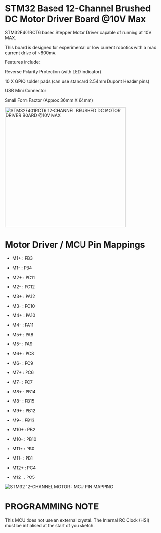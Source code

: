 # STM32 Based 12-Channel Brushed DC Motor Driver Board @10V Max

STM32F401RCT6 based Stepper Motor Driver capable of running at 10V MAX.

This board is designed for experimental or low current robotics with a max current drive of ~800mA.

Features include:

Reverse Polarity Protection (with LED indicator)

10 X GPIO solder pads (can use standard 2.54mm Dupont Header pins)

USB Mini Connector

Small Form Factor (Approx 36mm X 64mm)

<img width="392" alt="STM32F401RCT6 12-CHANNEL BRUSHED DC MOTOR DRIVER BOARD @10V MAX" src="https://github.com/gxdeange/STM32-12-Channel-Brushed-DC-Motor-Driver-10V-Max/assets/57690555/1fad41d9-36f8-4809-ae4a-735f471248e5">

# Motor Driver / MCU Pin Mappings

* M1+ : PB3         
* M1- : PB4         

* M2+ : PC11        
* M2- : PC12        

* M3+ : PA12        
* M3- : PC10        

* M4+ : PA10        
* M4- : PA11        

* M5+ : PA8         
* M5- : PA9         

* M6+ : PC8         
* M6- : PC9         

* M7+ : PC6
* M7- : PC7

* M8+ : PB14
* M8- : PB15

* M9+ : PB12
* M9- : PB13

* M10+ : PB2
* M10- : PB10

* M11+ : PB0
* M11- : PB1

* M12+ : PC4
* M12- : PC5

![STM32 12-CHANNEL MOTOR : MCU PIN MAPPING](https://github.com/gxdeange/STM32-12-Channel-Brushed-DC-Motor-Driver-10V-Max/assets/57690555/9559372b-2946-4ea1-9e84-6d814d84ad75)

# PROGRAMMING NOTE

This MCU does not use an external crystal. The Internal RC Clock (HSI) must be initialised at the start of you sketch.
